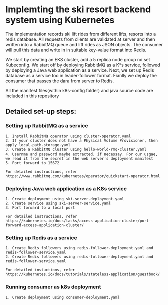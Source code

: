 # Implemting the ski resort backend system using Kubernetes
The implementation records ski lift rides from different lifts, resorts into a redis database. All requests from clients are validated at server and then written into a RabbitMQ queue and lift rides as JSON objects.
The consumer will pull this data and write in in suitable key-value format into Redis.

We start by creating an EKS cluster, add a 5 replica node group nd set Kubeconfig. We start off by deploying RabbitMQ as a K*s service, followed by deploying a Java web application as a service. Next, we set up Redis database as a service too in leader-follower format. Fianlly we deploy the consumer that passes the dara from server to Redis.

All the manifest files(within k8s-config folder) and java source code are included in this repository

## Detailed set-up steps:
### Setting up RabbitMQ as a service
    1. Install RabbitMQ operator using cluster-operator.yaml
    2. If your cluster does not have a Physical Volume Provisioner, then apply local-path-storage.yaml
    3. Create a RabbitMQ cluster using hello-world-rmq-cluster.yaml
    4. Usernme and password maybe extracted, if necessay. For our usgae, we read it from the secret in the web server's deployment manifest
    5. Port forward to 15672

    For detailed instructions, refer https://www.rabbitmq.com/kubernetes/operator/quickstart-operator.html
    
### Deploying Java web application as a K8s service
    1. Create deployment using ski-server-deployment.yaml
    2. Create service using ski-server-service.yaml
    3. Port forward to a local port 
    
    For detailed instructions, refer https://kubernetes.io/docs/tasks/access-application-cluster/port-forward-access-application-cluster/ 
    
### Setting up Redis as a service
    1. Create Redis followers using redis-follower-deployment.yaml and redis-follower-service.yaml
    2. Create Redis followers using redis-follower-deployment.yaml and redis-follower-service.yaml

    For detailed instuctions, refer https://kubernetes.io/docs/tutorials/stateless-application/guestbook/
    
### Running consumer as k8s deployment
    1. Create deployment using consumer-deployment.yaml
